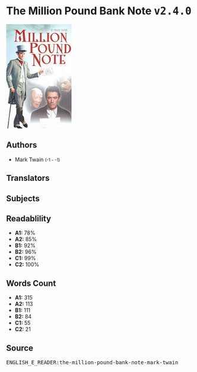 # The Million Pound Bank Note <kbd>v2.4.0</kbd>

![](./cover.medium.jpg "")

## Authors


 - Mark Twain <small>(-1 - -1)</small>

## Translators



## Subjects



## Readablility


 - **A1:** 78%
 - **A2:** 85%
 - **B1:** 92%
 - **B2:** 96%
 - **C1:** 99%
 - **C2:** 100%

## Words Count


 - **A1:** 315
 - **A2:** 113
 - **B1:** 111
 - **B2:** 84
 - **C1:** 55
 - **C2:** 21

## Source


<kbd>ENGLISH_E_READER:the-million-pound-bank-note-mark-twain</kbd>
